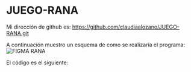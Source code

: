 # JUEGO-RANA

Mi dirección de github es: https://github.com/claudiaalozano/JUEGO-RANA.git

A continuación muestro un esquema de como se realizaría el programa:
![FIGMA RANA](https://user-images.githubusercontent.com/91722847/146649837-d5a14483-549b-4ae1-93b3-335a1d11c83f.png)

El código es el siguiente:
